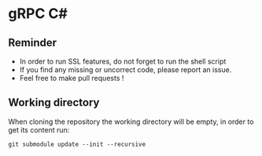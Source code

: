 # gRPC C#

## Reminder

- In order to run SSL features, do not forget to run the shell script
- If you find any missing or uncorrect code, please report an issue.
- Feel free to make pull requests !

## Working directory

When cloning the repository the working directory will be empty, in order to get its content run:

```
git submodule update --init --recursive
```